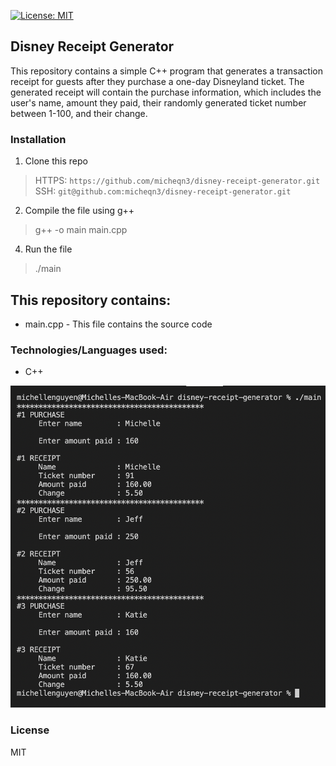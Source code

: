 [![License: MIT](https://img.shields.io/badge/License-MIT-yellow.svg)](https://opensource.org/licenses/MIT)
## Disney Receipt Generator

This repository contains a simple C++ program that generates a transaction receipt for guests after they
purchase a one-day Disneyland ticket. The generated receipt will contain the purchase information, which includes 
the user's name, amount they paid, their randomly generated ticket number between 1-100, and their change.

### Installation 

1. Clone this repo
> HTTPS: `https://github.com/micheqn3/disney-receipt-generator.git` <br>
> SSH: `git@github.com:micheqn3/disney-receipt-generator.git`
2. Compile the file using g++
> g++ -o main main.cpp
4. Run the file 
> ./main

## This repository contains:
 - main.cpp - This file contains the source code

### Technologies/Languages used: 

  - C++

![Screenshot](/Assets/command-line.png)


### License 

MIT 


